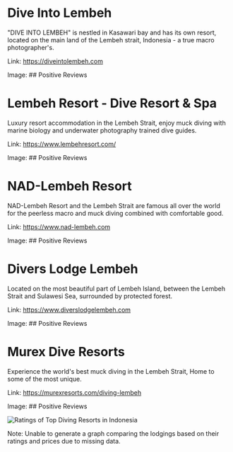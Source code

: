 # Dive Into Lembeh

"DIVE INTO LEMBEH" is nestled in Kasawari bay and has its own resort, located on the main land of the Lembeh strait, Indonesia - a true macro photographer's.

Link: https://diveintolembeh.com

Image: ## Positive Reviews

# Lembeh Resort - Dive Resort & Spa

Luxury resort accommodation in the Lembeh Strait, enjoy muck diving with marine biology and underwater photography trained dive guides.

Link: https://www.lembehresort.com/

Image: ## Positive Reviews

# NAD-Lembeh Resort

NAD-Lembeh Resort and the Lembeh Strait are famous all over the world for the peerless macro and muck diving combined with comfortable good.

Link: https://www.nad-lembeh.com

Image: ## Positive Reviews

# Divers Lodge Lembeh

Located on the most beautiful part of Lembeh Island, between the Lembeh Strait and Sulawesi Sea, surrounded by protected forest.

Link: https://www.diverslodgelembeh.com

Image: ## Positive Reviews

# Murex Dive Resorts

Experience the world's best muck diving in the Lembeh Strait, Home to some of the most unique.

Link: https://murexresorts.com/diving-lembeh

Image: ## Positive Reviews



![Ratings of Top Diving Resorts in Indonesia](https://chat.noteable.io/origami/o/01H1T85VVSV0ZNAQCK59W0RN3H.png)

Note: Unable to generate a graph comparing the lodgings based on their ratings and prices due to missing data.